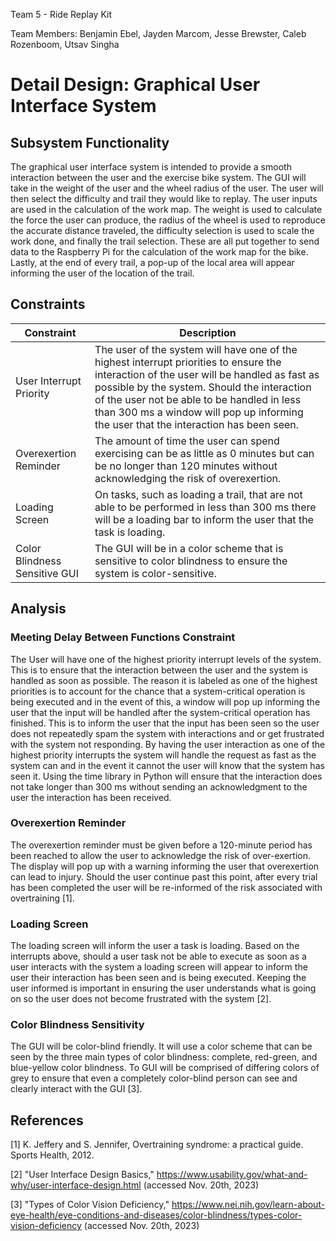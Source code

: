 Team 5 - Ride Replay Kit

Team Members: Benjamin Ebel, Jayden Marcom, Jesse Brewster, Caleb Rozenboom, Utsav Singha

# Detail Design: Graphical User Interface System

##  Subsystem Functionality

The graphical user interface system is intended to provide a smooth interaction between the user and the exercise bike system. The GUI will take in the weight of the user and the wheel radius of the user. The user will then select the difficulty and trail they would like to replay. The user inputs are used in the calculation of the work map. The weight is used to calculate the force the user can produce, the radius of the wheel is used to reproduce the accurate distance traveled, the difficulty selection is used to scale the work done, and finally the trail selection. These are all put together to send data to the Raspberry Pi for the calculation of the work map for the bike. Lastly, at the end of every trail, a pop-up of the local area will appear informing the user of the location of the trail.

## Constraints 

|Constraint|Description|
|----------|-----------|
|User Interrupt Priority|The user of the system will have one of the highest interrupt priorities to ensure the interaction of the user will be handled as fast as possible by the system. Should the interaction of the user not be able to be handled in less than 300 ms a window will pop up informing the user that the interaction has been seen.|
|Overexertion Reminder|The amount of time the user can spend exercising can be as little as 0 minutes but can be no longer than 120 minutes without acknowledging the risk of overexertion.|
|Loading Screen| On tasks, such as loading a trail, that are not able to be performed in less than 300 ms there will be a loading bar to inform the user that the task is loading.|
|Color Blindness Sensitive GUI| The GUI will be in a color scheme that is sensitive to color blindness to ensure the system is color-sensitive.|

## Analysis

### Meeting Delay Between Functions Constraint

The User will have one of the highest priority interrupt levels of the system. This is to ensure that the interaction between the user and the system is handled as soon as possible. The reason it is labeled as one of the highest priorities is to account for the chance that a system-critical operation is being executed and in the event of this, a window will pop up informing the user that the input will be handled after the system-critical operation has finished. This is to inform the user that the input has been seen so the user does not repeatedly spam the system with interactions and or get frustrated with the system not responding. By having the user interaction as one of the highest priority interrupts the system will handle the request as fast as the system can and in the event it cannot the user will know that the system has seen it. Using the time library in Python will ensure that the interaction does not take longer than 300 ms without sending an acknowledgment to the user the interaction has been received.

### Overexertion Reminder

The overexertion reminder must be given before a 120-minute period has been reached to allow the user to acknowledge the risk of over-exertion. The display will pop up with a warning informing the user that overexertion can lead to injury. Should the user continue past this point, after every trial has been completed the user will be re-informed of the risk associated with overtraining [1].

### Loading Screen

The loading screen will inform the user a task is loading. Based on the interrupts above, should a user task not be able to execute as soon as a user interacts with the system a loading screen will appear to inform the user their interaction has been seen and is being executed. Keeping the user informed is important in ensuring the user understands what is going on so the user does not become frustrated with the system [2]. 

### Color Blindness Sensitivity

The GUI will be color-blind friendly. It will use a color scheme that can be seen by the three main types of color blindness: complete, red-green, and blue-yellow color blindness. To GUI will be comprised of differing colors of grey to ensure that even a completely color-blind person can see and clearly interact with the GUI [3].

## References

[1] K. Jeffery and S. Jennifer, Overtraining syndrome: a practical guide. Sports Health, 2012.

[2] "User Interface Design Basics," https://www.usability.gov/what-and-why/user-interface-design.html (accessed Nov. 20th, 2023)

[3] "Types of Color Vision Deficiency," https://www.nei.nih.gov/learn-about-eye-health/eye-conditions-and-diseases/color-blindness/types-color-vision-deficiency (accessed Nov. 20th, 2023)
